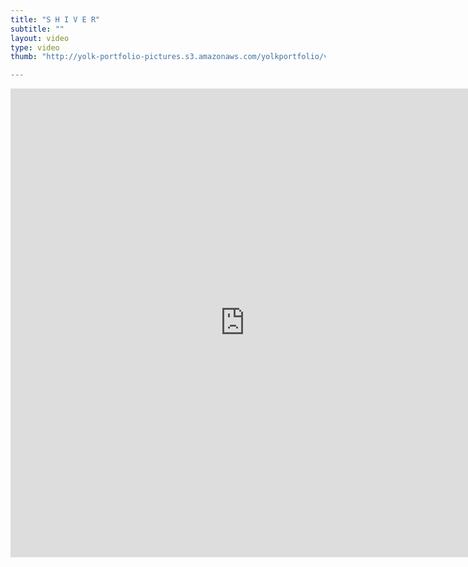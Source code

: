 ```yaml
---
title: "S H I V E R"
subtitle: ""
layout: video
type: video
thumb: "http://yolk-portfolio-pictures.s3.amazonaws.com/yolkportfolio/videos/SHIVER-thumb.jpg

---
```

<iframe src="http://player.vimeo.com/video/22025548?title=0&amp;byline=0&amp;portrait=0&amp;autoplay=0" width="750" height="750" frameborder="0"></iframe>

